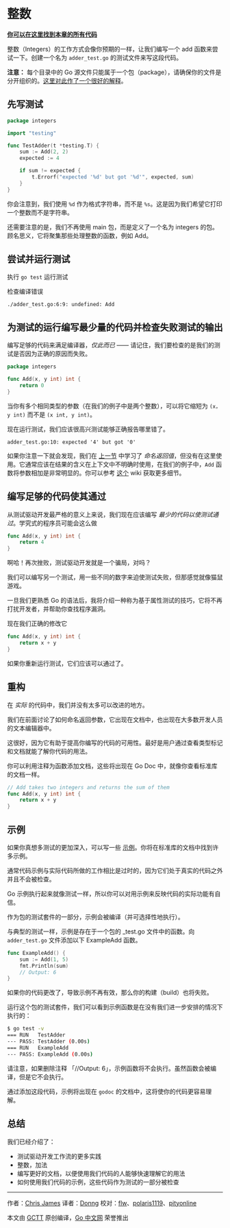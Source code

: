 # 整数

**[你可以在这里找到本章的所有代码](https://github.com/quii/learn-go-with-tests/tree/master/integers)**

整数（Integers）的工作方式会像你预期的一样，让我们编写一个 add 函数来尝试一下。创建一个名为 `adder_test.go` 的测试文件来写这段代码。

**注意：** 每个目录中的 Go 源文件只能属于一个包（package），请确保你的文件是分开组织的。[这里对此作了一个很好的解释](https://dave.cheney.net/2014/12/01/five-suggestions-for-setting-up-a-go-project)。

## 先写测试

```go
package integers

import "testing"

func TestAdder(t *testing.T) {
    sum := Add(2, 2)
    expected := 4

    if sum != expected {
        t.Errorf("expected '%d' but got '%d'", expected, sum)
    }
}
```

你会注意到，我们使用 `%d` 作为格式字符串，而不是 `%s`。这是因为我们希望它打印一个整数而不是字符串。

还需要注意的是，我们不再使用 main 包，而是定义了一个名为 integers 的包。顾名思义，它将聚集那些处理整数的函数，例如 Add。

## 尝试并运行测试

执行 `go test` 运行测试

检查编译错误

`./adder_test.go:6:9: undefined: Add`

## 为测试的运行编写最少量的代码并检查失败测试的输出

编写足够的代码来满足编译器，*仅此而已* —— 请记住，我们要检查的是我们的测试是否因为正确的原因而失败。

```go
package integers

func Add(x, y int) int {
    return 0
}
```

当你有多个相同类型的参数（在我们的例子中是两个整数），可以将它缩短为 `(x，y int)` 而不是 `(x int, y int)`。

现在运行测试，我们应该很高兴测试能够正确报告哪里错了。

`adder_test.go:10: expected '4' but got '0'`

如果你注意一下就会发现，我们在 [上一节](https://quii.gitbook.io/learn-go-with-tests/go-fundamentals/hello-world) 中学习了 *命名返回值*，但没有在这里使用。它通常应该在结果的含义在上下文中不明确时使用，在我们的例子中，`Add` 函数将参数相加是非常明显的。你可以参考 [这个](https://github.com/golang/go/wiki/CodeReviewComments#named-result-parameters) wiki 获取更多细节。

## 编写足够的代码使其通过

从测试驱动开发最严格的意义上来说，我们现在应该编写 *最少的代码以使测试通过*。学究式的程序员可能会这么做

```go
func Add(x, y int) int {
    return 4
}
```

啊哈！再次挫败，测试驱动开发就是一个骗局，对吗？

我们可以编写另一个测试，用一些不同的数字来迫使测试失败，但那感觉就像猫鼠游戏。

一旦我们更熟悉 Go 的语法后，我将介绍一种称为基于属性测试的技巧，它将不再打扰开发者，并帮助你查找程序漏洞。

现在我们正确的修改它

```go
func Add(x, y int) int {
    return x + y
}
```

如果你重新运行测试，它们应该可以通过了。

## 重构

在 *实际* 的代码中，我们并没有太多可以改进的地方。

我们在前面讨论了如何命名返回参数，它出现在文档中，也出现在大多数开发人员的文本编辑器中。

这很好，因为它有助于提高你编写的代码的可用性。最好是用户通过查看类型标记和文档就能了解你代码的用法。

你可以利用注释为函数添加文档，这些将出现在 Go Doc 中，就像你查看标准库的文档一样。

```go
// Add takes two integers and returns the sum of them
func Add(x, y int) int {
    return x + y
}
```

## 示例

如果你真想多测试的更加深入，可以写一些 [示例](https://blog.golang.org/examples)。你将在标准库的文档中找到许多示例。

通常代码示例与实际代码所做的工作相比是过时的，因为它们处于真实的代码之外并且不会被检查。

Go 示例执行起来就像测试一样，所以你可以对用示例来反映代码的实际功能有自信。

作为包的测试套件的一部分，示例会被编译（并可选择性地执行）。

与典型的测试一样，示例是存在于一个包的 \_test.go 文件中的函数。向 `adder_test.go` 文件添加以下 ExampleAdd 函数。

```go
func ExampleAdd() {
    sum := Add(1, 5)
    fmt.Println(sum)
    // Output: 6
}
```

如果你的代码更改了，导致示例不再有效，那么你的构建（build）也将失败。

运行这个包的测试套件，我们可以看到示例函数是在没有我们进一步安排的情况下执行的：

```bash
$ go test -v
=== RUN   TestAdder
--- PASS: TestAdder (0.00s)
=== RUN   ExampleAdd
--- PASS: ExampleAdd (0.00s)
```

请注意，如果删除注释 「//Output: 6」，示例函数将不会执行。虽然函数会被编译，但是它不会执行。

通过添加这段代码，示例将出现在 `godoc` 的文档中，这将使你的代码更容易理解。

## 总结

我们已经介绍了：

- 测试驱动开发工作流的更多实践
- 整数，加法
- 编写更好的文档，以便使用我们代码的人能够快速理解它的用法
- 如何使用我们代码的示例，这些代码作为测试的一部分被检查

---

作者：[Chris James](https://dev.to/quii)
译者：[Donng](https://github.com/Donng)
校对：[flw](https://github.com/flw-cn)、[polaris1119](https://github.com/polaris1119)、[pityonline](https://github.com/pityonline)

本文由 [GCTT](https://github.com/studygolang/GCTT) 原创编译，[Go 中文网](https://studygolang.com/) 荣誉推出
